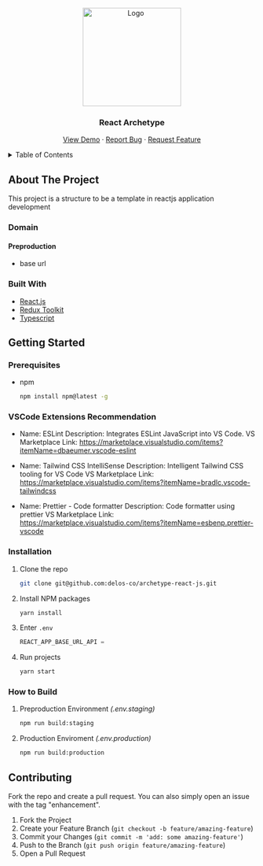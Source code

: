 <!-- PROJECT LOGO -->
<br />
<div align="center">
  <a href="https://delos.co.id/">
    <img src="https://ik.imagekit.io/istoreimages/delos-web/logo/delos/1_Ab3zy16sC.png" alt="Logo" width="200">
  </a>

  <h3 align="center">React Archetype</h3>

  <p align="center">
    <a href="#!">View Demo</a>
    ·
    <a href="https://github.com/delos-co/archetype-react-js/issues">Report Bug</a>
    ·
    <a href="https://github.com/delos-co/archetype-react-js/issues">Request Feature</a>
  </p>
</div>



<!-- TABLE OF CONTENTS -->
<details>
  <summary>Table of Contents</summary>
  <ol>
    <li>
      <a href="#about-the-project">About The Project</a>
      <ul>
        <li><a href="#domain">Domain</a></li>
        <li><a href="#built-with">Built With</a></li>
      </ul>
    </li>
    <li>
      <a href="#getting-started">Getting Started</a>
      <ul>
        <li><a href="#prerequisites">Prerequisites</a></li>
        <li><a href="#vscode-exte">Prerequisites</a></li>
        <li><a href="#installation">Installation</a></li>
        <li><a href="#installation">How to Build</a></li>
      </ul>
    </li>
    <li><a href="#contributing">Contributing</a></li>
  </ol>
</details>



<!-- ABOUT THE PROJECT -->
## About The Project

This project is a structure to be a template in reactjs application development
### Domain
#### Preproduction
* base url

### Built With

* [React.js](https://reactjs.org/)
* [Redux Toolkit](https://redux-toolkit.js.org/)
* [Typescript](https://www.typescriptlang.org/)


<!-- GETTING STARTED -->
## Getting Started

### Prerequisites

* npm
  ```sh
  npm install npm@latest -g
  ```

### VSCode Extensions Recommendation

* Name: ESLint
Description: Integrates ESLint JavaScript into VS Code.
VS Marketplace Link: https://marketplace.visualstudio.com/items?itemName=dbaeumer.vscode-eslint

* Name: Tailwind CSS IntelliSense
Description: Intelligent Tailwind CSS tooling for VS Code
VS Marketplace Link: https://marketplace.visualstudio.com/items?itemName=bradlc.vscode-tailwindcss

* Name: Prettier - Code formatter
Description: Code formatter using prettier
VS Marketplace Link: https://marketplace.visualstudio.com/items?itemName=esbenp.prettier-vscode

### Installation

1. Clone the repo
   ```sh
   git clone git@github.com:delos-co/archetype-react-js.git
   ```
2. Install NPM packages
   ```sh
   yarn install
   ```
3. Enter `.env`
   ```js
   REACT_APP_BASE_URL_API = 
   ```
4. Run projects
   ```sh
   yarn start
   ```
   
### How to Build

1. Preproduction Environment _(.env.staging)_
   ```sh
   npm run build:staging
   ```
2. Production Enviroment _(.env.production)_
   ```sh
   npm run build:production
   ```

<!-- CONTRIBUTING -->
## Contributing

Fork the repo and create a pull request. You can also simply open an issue with the tag "enhancement".

1. Fork the Project
2. Create your Feature Branch (`git checkout -b feature/amazing-feature`)
3. Commit your Changes (`git commit -m 'add: some amazing-feature'`)
4. Push to the Branch (`git push origin feature/amazing-feature`)
5. Open a Pull Request

